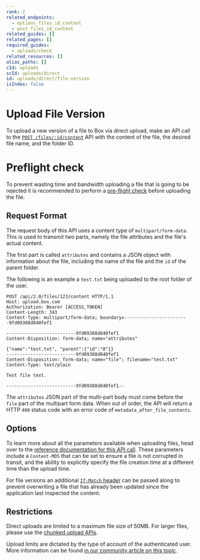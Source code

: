 ```yaml
---
rank: 2
related_endpoints:
  - options_files_id_content
  - post_files_id_content
related_guides: []
related_pages: []
required_guides:
  - uploads/check
related_resources: []
alias_paths: []
cId: uploads
scId: uploads/direct
id: uploads/direct/file-version
isIndex: false
---
```


# Upload File Version

To upload a new version of a file to Box via direct upload, make an API call to
the [`POST /files/:id/content`][upload] API with the content of the file, the
desired file name, and the folder ID.

<Samples id='post_files_id_content' >

</Samples>

<Message>

# Preflight check

To prevent wasting time and bandwidth uploading a file that is going to be
rejected it is recommended to perform a [pre-flight check][preflight] before
uploading the file.

</Message>

## Request Format

The request body of this API uses a content type of `multipart/form-data`. This
is used to transmit two parts, namely the file attributes and the file's actual
content.

The first part is called `attributes` and contains a JSON object with
information about the file, including the name of the file and the `id` of the
parent folder.

The following is an example a `test.txt` being uploaded to the root folder of
the user.

```text
POST /api/2.0/files/123/content HTTP/1.1
Host: upload.box.com
Authorization: Bearer [ACCESS_TOKEN]
Content-Length: 343
Content-Type: multipart/form-data; boundary=------------------------9fd09388d840fef1

--------------------------9fd09388d840fef1
Content-Disposition: form-data; name="attributes"

{"name":"test.txt", "parent":{"id":"0"}}
--------------------------9fd09388d840fef1
Content-Disposition: form-data; name="file"; filename="test.txt"
Content-Type: text/plain

Test file text.

--------------------------9fd09388d840fef1--
```

<Message warning>

  The `attributes` JSON part of the multi-part body must come before the `file`
  part of the multipart form data. When out of order, the API will return a HTTP
  `400` status code with an error code of `metadata_after_file_contents`.

</Message>

## Options

To learn more about all the parameters available when uploading files, head over
to the [reference documentation for this API call][upload]. These parameters
include a `Content-MD5` that can be set to ensure a file is not corrupted in
transit, and the ability to explicitly specify the file creation time at a
different time than the upload time.

For file versions an additional [`If-Match` header][consistency] can be passed
along to prevent overwriting a file that has already been updated since the
application last inspected the content.

## Restrictions

Direct uploads are limited to a maximum file size of 50MB. For larger files,
please use the [chunked upload APIs][chunked].

Upload limits are dictated by the type of account of the authenticated user.
More information can be found [in our community article on this topic][fsizes].

[preflight]: g://uploads/check
[chunked]: g://uploads/chunked
[upload]: e://post_files_id_content
[consistency]: g://api-calls/ensure-consistency
[fsizes]: https://community.box.com/t5/Upload-and-Download-Files-and/Understand-the-Maximum-File-Size-You-Can-Upload-to-Box/ta-p/50590
